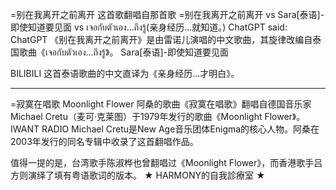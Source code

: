 

=别在我离开之前离开   这首歌翻唱自那首歌
=别在我离开之前离开 vs Sara[泰语]-即使知道要见面 vs เจอกับตัวเอง...ถึงรู้(亲身经历...就知道。)
ChatGPT said:
ChatGPT
《别在我离开之前离开》是由雷诺儿演唱的中文歌曲，其旋律改编自泰国歌曲《เจอกับตัวเอง...ถึงรู้》。
Sara[泰语]-即使知道要见面


BILIBILI
这首泰语歌曲的中文直译为《亲身经历...才明白》。



----
=寂寞在唱歌    Moonlight Flower
阿桑的歌曲《寂寞在唱歌》翻唱自德国音乐家Michael Cretu（麦可·克莱图）于1979年发行的歌曲《Moonlight Flower》。
IWANT RADIO
Michael Cretu是New Age音乐团体Enigma的核心人物。阿桑在2003年发行的同名专辑中收录了这首翻唱作品。

值得一提的是，台湾歌手陈淑桦也曾翻唱过《Moonlight Flower》，而香港歌手吕方则演绎了填有粤语歌词的版本。
★ HARMONY的自我診療室 ★




